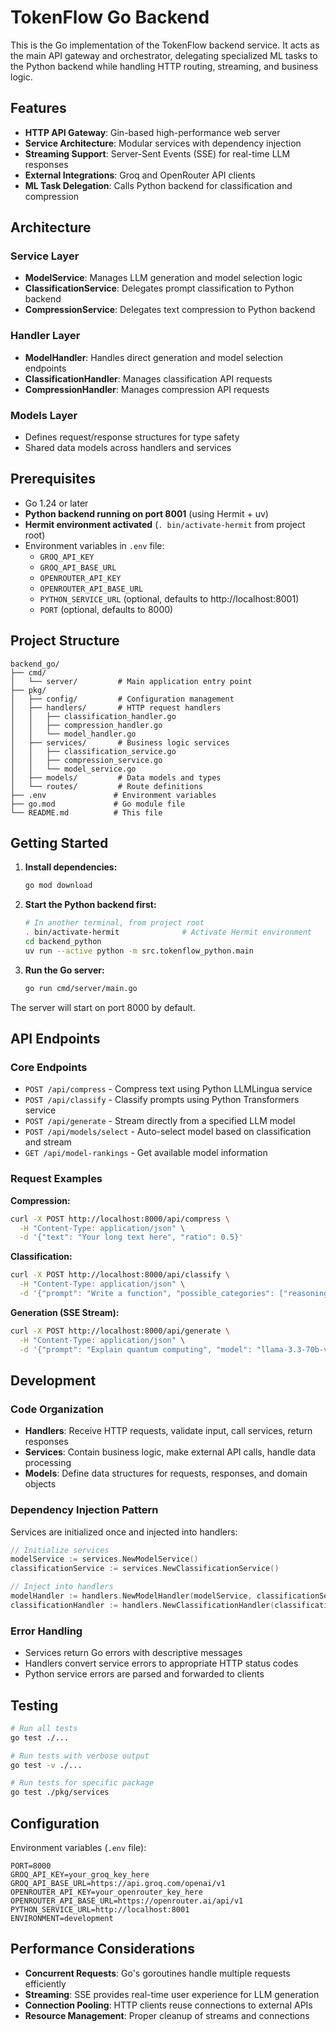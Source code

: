# TokenFlow Go Backend

This is the Go implementation of the TokenFlow backend service. It acts as the main API gateway and orchestrator, delegating specialized ML tasks to the Python backend while handling HTTP routing, streaming, and business logic.

## Features

- **HTTP API Gateway**: Gin-based high-performance web server
- **Service Architecture**: Modular services with dependency injection
- **Streaming Support**: Server-Sent Events (SSE) for real-time LLM responses
- **External Integrations**: Groq and OpenRouter API clients
- **ML Task Delegation**: Calls Python backend for classification and compression

## Architecture

### Service Layer
- **ModelService**: Manages LLM generation and model selection logic
- **ClassificationService**: Delegates prompt classification to Python backend
- **CompressionService**: Delegates text compression to Python backend

### Handler Layer
- **ModelHandler**: Handles direct generation and model selection endpoints
- **ClassificationHandler**: Manages classification API requests
- **CompressionHandler**: Manages compression API requests

### Models Layer
- Defines request/response structures for type safety
- Shared data models across handlers and services

## Prerequisites

- Go 1.24 or later
- **Python backend running on port 8001** (using Hermit + uv)
- **Hermit environment activated** (`. bin/activate-hermit` from project root)
- Environment variables in `.env` file:
  - `GROQ_API_KEY`
  - `GROQ_API_BASE_URL` 
  - `OPENROUTER_API_KEY`
  - `OPENROUTER_API_BASE_URL`
  - `PYTHON_SERVICE_URL` (optional, defaults to http://localhost:8001)
  - `PORT` (optional, defaults to 8000)

## Project Structure

```
backend_go/
├── cmd/
│   └── server/         # Main application entry point
├── pkg/
│   ├── config/         # Configuration management
│   ├── handlers/       # HTTP request handlers
│   │   ├── classification_handler.go
│   │   ├── compression_handler.go
│   │   └── model_handler.go
│   ├── services/       # Business logic services
│   │   ├── classification_service.go
│   │   ├── compression_service.go
│   │   └── model_service.go
│   ├── models/         # Data models and types
│   └── routes/         # Route definitions
├── .env               # Environment variables
├── go.mod             # Go module file
└── README.md          # This file
```

## Getting Started

1. **Install dependencies:**
   ```bash
   go mod download
   ```

2. **Start the Python backend first:**
   ```bash
   # In another terminal, from project root
   . bin/activate-hermit              # Activate Hermit environment
   cd backend_python
   uv run --active python -m src.tokenflow_python.main
   ```

3. **Run the Go server:**
   ```bash
   go run cmd/server/main.go
   ```

The server will start on port 8000 by default.

## API Endpoints

### Core Endpoints
- `POST /api/compress` - Compress text using Python LLMLingua service
- `POST /api/classify` - Classify prompts using Python Transformers service  
- `POST /api/generate` - Stream directly from a specified LLM model
- `POST /api/models/select` - Auto-select model based on classification and stream
- `GET /api/model-rankings` - Get available model information

### Request Examples

**Compression:**
```bash
curl -X POST http://localhost:8000/api/compress \
  -H "Content-Type: application/json" \
  -d '{"text": "Your long text here", "ratio": 0.5}'
```

**Classification:**
```bash
curl -X POST http://localhost:8000/api/classify \
  -H "Content-Type: application/json" \
  -d '{"prompt": "Write a function", "possible_categories": ["reasoning", "function-calling"]}'
```

**Generation (SSE Stream):**
```bash
curl -X POST http://localhost:8000/api/generate \
  -H "Content-Type: application/json" \
  -d '{"prompt": "Explain quantum computing", "model": "llama-3.3-70b-versatile"}'
```

## Development

### Code Organization
- **Handlers**: Receive HTTP requests, validate input, call services, return responses
- **Services**: Contain business logic, make external API calls, handle data processing
- **Models**: Define data structures for requests, responses, and domain objects

### Dependency Injection Pattern
Services are initialized once and injected into handlers:
```go
// Initialize services
modelService := services.NewModelService()
classificationService := services.NewClassificationService()

// Inject into handlers  
modelHandler := handlers.NewModelHandler(modelService, classificationService)
classificationHandler := handlers.NewClassificationHandler(classificationService)
```

### Error Handling
- Services return Go errors with descriptive messages
- Handlers convert service errors to appropriate HTTP status codes
- Python service errors are parsed and forwarded to clients

## Testing

```bash
# Run all tests
go test ./...

# Run tests with verbose output
go test -v ./...

# Run tests for specific package
go test ./pkg/services
```

## Configuration

Environment variables (`.env` file):
```env
PORT=8000
GROQ_API_KEY=your_groq_key_here
GROQ_API_BASE_URL=https://api.groq.com/openai/v1
OPENROUTER_API_KEY=your_openrouter_key_here
OPENROUTER_API_BASE_URL=https://openrouter.ai/api/v1
PYTHON_SERVICE_URL=http://localhost:8001
ENVIRONMENT=development
```

## Performance Considerations

- **Concurrent Requests**: Go's goroutines handle multiple requests efficiently
- **Streaming**: SSE provides real-time user experience for LLM generation
- **Connection Pooling**: HTTP clients reuse connections to external APIs
- **Resource Management**: Proper cleanup of streams and connections 